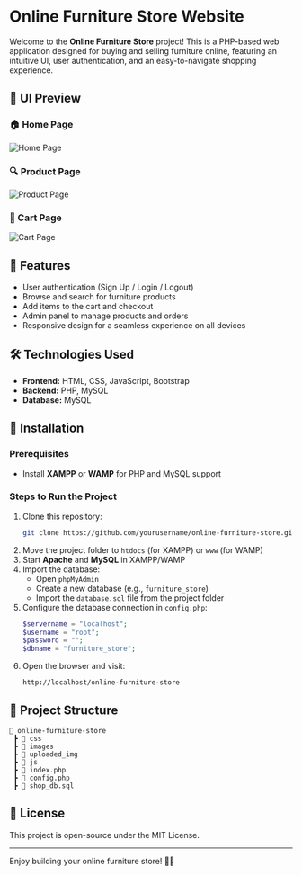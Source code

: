 # Online Furniture Store Website

Welcome to the **Online Furniture Store** project! This is a PHP-based web application designed for buying and selling furniture online, featuring an intuitive UI, user authentication, and an easy-to-navigate shopping experience.

## 📸 UI Preview

### 🏠 Home Page
![Home Page](https://your-image-url.com/home.png)

### 🔍 Product Page
![Product Page](https://your-image-url.com/product.png)

### 🛒 Cart Page
![Cart Page](https://your-image-url.com/cart.png)

## 🌟 Features
- User authentication (Sign Up / Login / Logout)
- Browse and search for furniture products
- Add items to the cart and checkout
- Admin panel to manage products and orders
- Responsive design for a seamless experience on all devices

## 🛠️ Technologies Used
- **Frontend:** HTML, CSS, JavaScript, Bootstrap
- **Backend:** PHP, MySQL
- **Database:** MySQL

## 🚀 Installation

### Prerequisites
- Install **XAMPP** or **WAMP** for PHP and MySQL support

### Steps to Run the Project
1. Clone this repository:
   ```bash
   git clone https://github.com/yourusername/online-furniture-store.git
   ```
2. Move the project folder to `htdocs` (for XAMPP) or `www` (for WAMP)
3. Start **Apache** and **MySQL** in XAMPP/WAMP
4. Import the database:
   - Open `phpMyAdmin`
   - Create a new database (e.g., `furniture_store`)
   - Import the `database.sql` file from the project folder
5. Configure the database connection in `config.php`:
   ```php
   $servername = "localhost";
   $username = "root";
   $password = "";
   $dbname = "furniture_store";
   ```
6. Open the browser and visit:
   ```
   http://localhost/online-furniture-store
   ```

## 📂 Project Structure
```
📁 online-furniture-store
 ┣ 📂 css
 ┣ 📂 images
 ┣ 📂 uploaded_img
 ┣ 📂 js
 ┣ 📜 index.php
 ┣ 📜 config.php
 ┣ 📜 shop_db.sql
```

## 📝 License
This project is open-source under the MIT License.

---

Enjoy building your online furniture store! 🏡💺


